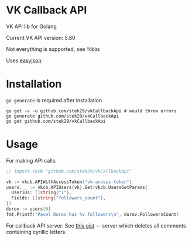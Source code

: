 # VK Callback API

VK API lib for Golang

Current VK API version: 5.80

Not everything is supported, see `TODO`s

Uses [easyjson](https://github.com/mailru/easyjson)

# Installation

`go generate` is required after installation

```
go get -v -u github.com/stek29/vkCallbackApi # would throw errors
go generate github.com/stek29/vkCallbackApi
go get github.com/stek29/vkCallbackApi
```

# Usage

For making API calls:
```go
// import vkcb "github.com/stek29/vkCallbackApi"

vk := vkcb.APIWithAccessToken("vk-access-token")
users, _ := vkcb.APIUsers{vk}.Get(vkcb.UsersGetParams{
  UserIDs: []string{"1"},
  Fields: []string{"followers_count"},
})
durov := users[0]
fmt.Printf("Pavel Durov has %v followers\n", durov.FollowersCount)
```

For callback API server: See [this
gist](https://gist.github.com/stek29/7da818858713b7d82c1567800a478399)
-- server which deletes all comments containing cyrillic letters.
